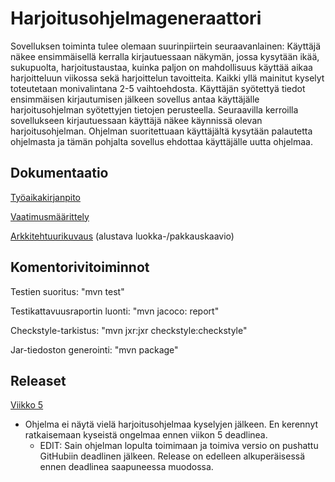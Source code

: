 # Harjoitusohjelmageneraattori
Sovelluksen toiminta tulee olemaan suurinpiirtein seuraavanlainen:
Käyttäjä näkee ensimmäisellä kerralla kirjautuessaan näkymän, jossa kysytään ikää, sukupuolta, harjoitustaustaa, kuinka paljon on mahdollisuus käyttää aikaa harjoitteluun viikossa sekä harjoittelun tavoitteita.
Kaikki yllä mainitut kyselyt toteutetaan monivalintana 2-5 vaihtoehdosta.
Käyttäjän syötettyä tiedot ensimmäisen kirjautumisen jälkeen sovellus antaa käyttäjälle harjoitusohjelman syötettyjen tietojen perusteella. Seuraavilla kerroilla sovellukseen kirjautuessaan käyttäjä näkee käynnissä olevan harjoitusohjelman. Ohjelman suoritettuaan käyttäjältä kysytään palautetta ohjelmasta ja tämän pohjalta sovellus ehdottaa käyttäjälle uutta ohjelmaa.


## Dokumentaatio
[Työaikakirjanpito](https://github.com/rautajan/ot-harjoitustyo/blob/master/dokumentaatio/ty%C3%B6aikakirjanpito.md)

[Vaatimusmäärittely](https://github.com/rautajan/ot-harjoitustyo/blob/master/dokumentaatio/vaatimusmaarittely.md)

[Arkkitehtuurikuvaus](https://github.com/rautajan/ot-harjoitustyo/blob/master/dokumentaatio/arkkitehtuuri.md) (alustava luokka-/pakkauskaavio)


## Komentorivitoiminnot
                              
Testien suoritus: "mvn test"

Testikattavuusraportin luonti: "mvn jacoco: report"

Checkstyle-tarkistus: "mvn jxr:jxr checkstyle:checkstyle"

Jar-tiedoston generointi: "mvn package"

## Releaset
[Viikko 5](https://github.com/rautajan/ot-harjoitustyo/releases/tag/viikko5)

- Ohjelma ei näytä vielä harjoitusohjelmaa kyselyjen jälkeen. En kerennyt ratkaisemaan kyseistä ongelmaa ennen viikon 5 deadlinea.
  - EDIT: Sain ohjelman lopulta toimimaan ja toimiva versio on pushattu GitHubiin deadlinen jälkeen. Release on edelleen alkuperäisessä ennen deadlinea saapuneessa muodossa.
                           

                              
